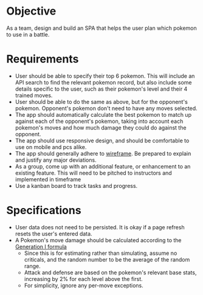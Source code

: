 # Objective

As a team, design and build an SPA that helps the user plan which pokemon to use in a battle.

# Requirements

* User should be able to specify their top 6 pokemon.  This will include an API search to find the relevant pokemon record, but also include some details specific to the user, such as their pokemon's level and their 4 trained moves.
* User should be able to do the same as above, but for the opponent's pokemon.  Opponent's pokemon don't need to have any moves selected.
* The app should automatically calculate the best pokemon to match up against each of the opponent's pokemon, taking into account each pokemon's moves and how much damage they could do against the opponent.
* The app should use responsive design, and should be comfortable to use on mobile and pcs alike.
* The app should generally adhere to [wireframe](https://wireframe.cc/EQmGVj).  Be prepared to explain and justify any major deviations.
* As a group, come up with an additional feature, or enhancement to an existing feature.  This will need to be pitched to instructors and implemented in timeframe
* Use a kanban board to track tasks and progress.

# Specifications

* User data does not need to be persisted. It is okay if a page refresh resets the user's entered data.
* A Pokemon's move damage should be calculated according to the [Generation I formula](https://bulbapedia.bulbagarden.net/wiki/Damage#Generation_I)
	* Since this is for estimating rather than simulating, assume no criticals, and the random number to be the average of the random range.
	* Attack and defense are based on the pokemon's relevant base stats, increasing by 2% for each level above the first.
	* For simplicity, ignore any per-move exceptions.
